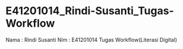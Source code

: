 # E41201014_Rindi-Susanti_Tugas-Workflow
Nama : Rindi Susanti
Nim : E41201014
Tugas Workflow(Literasi Digital)

